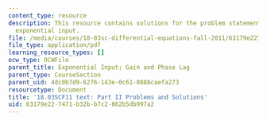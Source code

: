 ```yaml
---
content_type: resource
description: This resource contains solutions for the problem statements related to
  exponential input.
file: /media/courses/18-03sc-differential-equations-fall-2011/63179e227471b32bb7c2862b5db997a2_MIT18_03SCF11_ps2_II_s8_9s.pdf
file_type: application/pdf
learning_resource_types: []
ocw_type: OCWFile
parent_title: Exponential Input; Gain and Phase Lag
parent_type: CourseSection
parent_uid: 4dc0b7d9-6276-143e-0c61-0888caefa273
resourcetype: Document
title: '18.03SCF11 text: Part II Problems and Solutions'
uid: 63179e22-7471-b32b-b7c2-862b5db997a2
---
```


